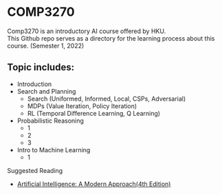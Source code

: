 # COMP3270
Comp3270 is an introductory AI course offered by HKU.<br/>
This Github repo serves as a directory for the learning process about this course. (Semester 1, 2022)


<h2>Topic includes:</h2>

* Introduction
* Search and Planning
  * Search (Uniformed, Informed, Local, CSPs, Adversarial)
  * MDPs (Value Iteration, Policy Iteration)
  * RL (Temporal Difference Learning, Q Learning)
* Probabilistic Reasoning
  * 1
  * 2
  * 3
* Intro to Machine Learning
  * 1

Suggested Reading
- [Artificial Intelligence: A Modern Approach(4th Edition)](http://aima.cs.berkeley.edu)
